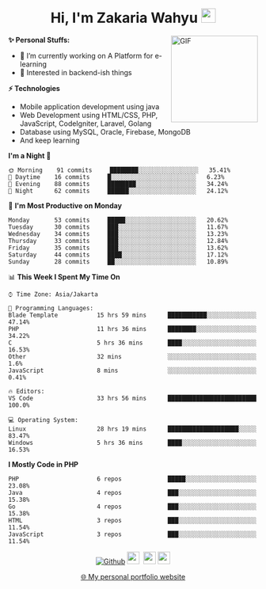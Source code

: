<h1 align="center">Hi, I'm Zakaria Wahyu <img src="https://github.com/TheDudeThatCode/TheDudeThatCode/blob/master/Assets/Hi.gif" width="29px"></h1>

<img align="right" alt="GIF" height="175px" src="https://www.nayakapratama.co.id/wp-content/uploads/2019/07/Website-Maintenance.gif" />

**✨ Personal Stuffs:**
- 🔭 I’m currently working on A Platform for e-learning 
- 🌱 Interested in backend-ish things

**⚡ Technologies**
- Mobile application development using java
- Web Development using HTML/CSS, PHP, JavaScript, CodeIgniter, Laravel, Golang
- Database using MySQL, Oracle, Firebase, MongoDB
- And keep learning

<!--START_SECTION:waka-->
**I'm a Night 🦉** 

```text
🌞 Morning    91 commits     ████████░░░░░░░░░░░░░░░░░   35.41% 
🌆 Daytime    16 commits     █░░░░░░░░░░░░░░░░░░░░░░░░   6.23% 
🌃 Evening    88 commits     ████████░░░░░░░░░░░░░░░░░   34.24% 
🌙 Night      62 commits     ██████░░░░░░░░░░░░░░░░░░░   24.12%

```
📅 **I'm Most Productive on Monday** 

```text
Monday       53 commits     █████░░░░░░░░░░░░░░░░░░░░   20.62% 
Tuesday      30 commits     ███░░░░░░░░░░░░░░░░░░░░░░   11.67% 
Wednesday    34 commits     ███░░░░░░░░░░░░░░░░░░░░░░   13.23% 
Thursday     33 commits     ███░░░░░░░░░░░░░░░░░░░░░░   12.84% 
Friday       35 commits     ███░░░░░░░░░░░░░░░░░░░░░░   13.62% 
Saturday     44 commits     ████░░░░░░░░░░░░░░░░░░░░░   17.12% 
Sunday       28 commits     ██░░░░░░░░░░░░░░░░░░░░░░░   10.89%

```


📊 **This Week I Spent My Time On** 

```text
⌚︎ Time Zone: Asia/Jakarta

💬 Programming Languages: 
Blade Template           15 hrs 59 mins      ███████████░░░░░░░░░░░░░░   47.14% 
PHP                      11 hrs 36 mins      ████████░░░░░░░░░░░░░░░░░   34.22% 
C                        5 hrs 36 mins       ████░░░░░░░░░░░░░░░░░░░░░   16.53% 
Other                    32 mins             ░░░░░░░░░░░░░░░░░░░░░░░░░   1.6% 
JavaScript               8 mins              ░░░░░░░░░░░░░░░░░░░░░░░░░   0.41%

🔥 Editors: 
VS Code                  33 hrs 56 mins      █████████████████████████   100.0%

💻 Operating System: 
Linux                    28 hrs 19 mins      ████████████████████░░░░░   83.47% 
Windows                  5 hrs 36 mins       ████░░░░░░░░░░░░░░░░░░░░░   16.53%

```

**I Mostly Code in PHP** 

```text
PHP                      6 repos             █████░░░░░░░░░░░░░░░░░░░░   23.08% 
Java                     4 repos             ███░░░░░░░░░░░░░░░░░░░░░░   15.38% 
Go                       4 repos             ███░░░░░░░░░░░░░░░░░░░░░░   15.38% 
HTML                     3 repos             ███░░░░░░░░░░░░░░░░░░░░░░   11.54% 
JavaScript               3 repos             ███░░░░░░░░░░░░░░░░░░░░░░   11.54%

```



<!--END_SECTION:waka-->

<p align="center">
<a href="https://github.com/zakariawahyu" target="_blank"><img alt="Github" src="https://img.shields.io/badge/GitHub-%2312100E.svg?&style=for-the-badge&logo=Github&logoColor=white" /></a>
<a href="https://www.twitter.com/_zakariawahyu"><img src="https://img.shields.io/badge/twitter-%231DA1F2.svg?&style=for-the-badge&logo=twitter&logoColor=white" height=25></a> 
<a href="https://www.linkedin.com/in/zakariawahyu"><img src="https://img.shields.io/badge/linkedin-%230077B5.svg?&style=for-the-badge&logo=linkedin&logoColor=white" height=25></a> 
<a href="https://www.instagram.com/_zakariawahyu"><img src="https://img.shields.io/badge/instagram-%23E4405F.svg?&style=for-the-badge&logo=instagram&logoColor=white" height=25></a></p>
<p align="center"><a href="https://www.zakariawahyu.site">🌐 My personal portfolio website</a></p>
